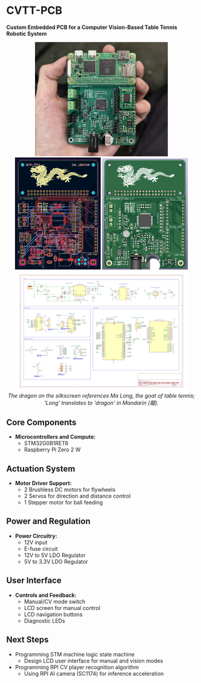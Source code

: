 # CVTT-PCB
**Custom Embedded PCB for a Computer Vision-Based Table Tennis Robotic System**

<div align="center">
  <img src="assets/CVTT-PCBA.jpg" alt="CVTT-PCBA" width="70%"/>
  <img src="assets/CVTT-PCB-layout.png" alt="CVTT-PCB-layout" width="45%"/>
  <img src="assets/CVTT-PCB-3D.png" alt="CVTT-PCB-3D" width="45%"/>
  <img src="assets/CVTT-sch.png" alt="CVTT-sch" width="90%"/>
</div>

<div align="center">
<em>The dragon on the silkscreen references Ma Long, the goat of table tennis; 'Long' translates to 'dragon' in Mandarin (龍).</em>
</div>

## Core Components

- **Microcontrollers and Compute:**
  - STM32G0B1RET6
  - Raspberry Pi Zero 2 W

## Actuation System

- **Motor Driver Support:**
  - 2 Brushless DC motors for flywheels
  - 2 Servos for direction and distance control
  - 1 Stepper motor for ball feeding

## Power and Regulation

- **Power Circuitry:**
  - 12V input
  - E-fuse circuit
  - 12V to 5V LDO Regulator
  - 5V to 3.3V LDO Regulator

## User Interface

- **Controls and Feedback:**
  - Manual/CV mode switch
  - LCD screen for manual control
  - LCD navigation buttons
  - Diagnostic LEDs
 
## Next Steps
- Programming STM machine logic state machine
  - Design LCD user interface for manual and vision modes
- Programming RPI CV player recognition algorithm
  - Using RPI AI camera (SC1174) for inference acceleration
